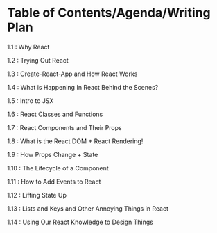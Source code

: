 # Table of Contents/Agenda/Writing Plan

1.1  : Why React

1.2  : Trying Out React

1.3  : Create-React-App and How React Works

1.4  : What is Happening In React Behind the Scenes?

1.5  : Intro to JSX

1.6  : React Classes and Functions

1.7  : React Components and Their Props

1.8  : What is the React DOM + React Rendering!

1.9  : How Props Change + State

1.10 : The Lifecycle of a Component

1.11 : How to Add Events to React

1.12 : Lifting State Up

1.13 : Lists and Keys and Other Annoying Things in React

1.14 : Using Our React Knowledge to Design Things